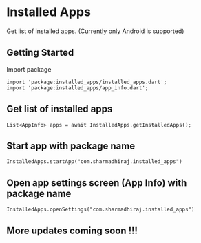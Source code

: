 # Installed Apps

Get list of installed apps. (Currently only Android is supported)

## Getting Started
Import package
```
import 'package:installed_apps/installed_apps.dart';
import 'package:installed_apps/app_info.dart';
```
## Get list of installed apps 
```
List<AppInfo> apps = await InstalledApps.getInstalledApps();
```
## Start app with package name
```
InstalledApps.startApp("com.sharmadhiraj.installed_apps")
```
## Open app settings screen (App Info) with package name
```
InstalledApps.openSettings("com.sharmadhiraj.installed_apps")
```

## More updates coming soon !!!